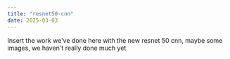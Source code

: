 ```yaml
---
title: "resnet50-cnn"
date: 2025-03-03
---
```

Insert the work we've done here with the new resnet 50 cnn, maybe some images, we haven't really done much yet
